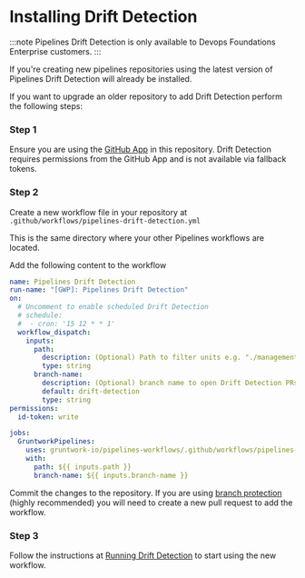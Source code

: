 # Installing Drift Detection

:::note
Pipelines Drift Detection is only available to Devops Foundations Enterprise customers.
:::

If you're creating new pipelines repositories using the latest version of Pipelines Drift Detection will already be installed.

If you want to upgrade an older repository to add Drift Detection perform the following steps:

### Step 1

Ensure you are using the [GitHub App](/2.0/docs/pipelines/installation/viagithubapp) in this repository. Drift Detection requires permissions from the GitHub App and is not available via fallback tokens.

<PersistentCheckbox id="install-drift-1" label="GitHub App In Use" />

### Step 2

Create a new workflow file in your repository at `.github/workflows/pipelines-drift-detection.yml`

This is the same directory where your other Pipelines workflows are located.

Add the following content to the workflow

```yml
name: Pipelines Drift Detection
run-name: "[GWP]: Pipelines Drift Detection"
on:
  # Uncomment to enable scheduled Drift Detection
  # schedule:
  #  - cron: '15 12 * * 1'
  workflow_dispatch:
    inputs:
      path:
        description: (Optional) Path to filter units e.g. "./management/*"
        type: string
      branch-name:
        description: (Optional) branch name to open Drift Detection PRs with
        default: drift-detection
        type: string
permissions:
  id-token: write

jobs:
  GruntworkPipelines:
    uses: gruntwork-io/pipelines-workflows/.github/workflows/pipelines-drift-detection.yml@v3
    with:
      path: ${{ inputs.path }}
      branch-name: ${{ inputs.branch-name }}
```

Commit the changes to the repository. If you are using [branch protection](/2.0/docs/pipelines/installation/branch-protection) (highly  recommended) you will need to create a new pull request to add the workflow.

<PersistentCheckbox id="install-drift-2" label="Workflow File Created" />

### Step 3

Follow the instructions at [Running Drift Detection](/2.0/docs/pipelines/guides/running-drift-detection) to start using the new workflow.
